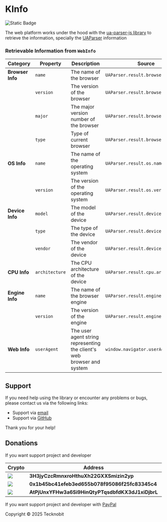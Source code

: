 # KInfo

![Static Badge](https://img.shields.io/badge/wasmjs-834C74?link=https%3A%2F%2Fimg.shields.io%2Fbadge%2Fandroid-4280511051)

The web platform works under the hood with the [ua-parser-js library](https://github.com/faisalman/ua-parser-js) to retrieve the information,
specially the [UAParser](https://docs.uaparser.dev/api/main/overview.html) information

### Retrievable Information from `WebInfo`

| **Category**     | **Property**   | **Description**                                                        | **Source**                         |
|------------------|----------------|------------------------------------------------------------------------|------------------------------------|
| **Browser Info** | `name`         | The name of the browser                                                | `UAParser.result.browser`          |
|                  | `version`      | The version of the browser                                             | `UAParser.result.browser.version`  |
|                  | `major`        | The major version number of the browser                                | `UAParser.result.browser.major`    |
|                  | `type`         | Type of current browser                                                | `UAParser.result.browser.type`     |
| **OS Info**      | `name`         | The name of the operating system                                       | `UAParser.result.os.name`          |
|                  | `version`      | The version of the operating system                                    | `UAParser.result.os.version`       |
| **Device Info**  | `model`        | The model of the device                                                | `UAParser.result.device.model`     |
|                  | `type`         | The type of the device                                                 | `UAParser.result.device.type`      |
|                  | `vendor`       | The vendor of the device                                               | `UAParser.result.device.vendor`    |
| **CPU Info**     | `architecture` | The CPU architecture of the device                                     | `UAParser.result.cpu.architecture` |
| **Engine Info**  | `name`         | The name of the browser engine                                         | `UAParser.result.engine.name`      |
|                  | `version`      | The version of the engine                                              | `UAParser.result.engine.version`   |
| **Web Info**     | `userAgent`    | The user agent string representing the client's web browser and system | `window.navigator.userAgent`       |

## Support

If you need help using the library or encounter any problems or bugs, please contact us via the
following links:

- Support via <a href="mailto:infotecknobitcompany@gmail.com">email</a>
- Support via <a href="https://github.com/N7ghtm4r3/KInfo/issues/new">GitHub</a>

Thank you for your help!

## Donations

If you want support project and developer

| Crypto                                                                                              | Address                                          | Network  |
|-----------------------------------------------------------------------------------------------------|--------------------------------------------------|----------|
| ![](https://img.shields.io/badge/Bitcoin-000000?style=for-the-badge&logo=bitcoin&logoColor=white)   | **3H3jyCzcRmnxroHthuXh22GXXSmizin2yp**           | Bitcoin  |
| ![](https://img.shields.io/badge/Ethereum-3C3C3D?style=for-the-badge&logo=Ethereum&logoColor=white) | **0x1b45bc41efeb3ed655b078f95086f25fc83345c4**   | Ethereum |
| ![](https://img.shields.io/badge/Solana-000?style=for-the-badge&logo=Solana&logoColor=9945FF)       | **AtPjUnxYFHw3a6Si9HinQtyPTqsdbfdKX3dJ1xiDjbrL** | Solana   |

If you want support project and developer
with <a href="https://www.paypal.com/donate/?hosted_button_id=5QMN5UQH7LDT4">PayPal</a>

Copyright © 2025 Tecknobit